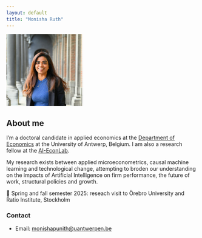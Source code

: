```yaml
---
layout: default
title: "Monisha Ruth"
---
```


<div class="intro-container">
    <img src="assets/edited face.JPG" style="max-width: 200px; height: auto;" alt="Profile picture">

  <div class="bio-content">
    <h2>About me</h2>
    <p>
      I’m a doctoral candidate in applied economics at the <a href="https://www.uantwerpen.be/en/staff/monisha-punith_24540/" target="_blank">Department of Economics</a> at the University of Antwerp, Belgium. I am also a research fellow at the <a href="https://www.ai-econlab.com/people" target="_blank">AI-EconLab</a>. 

My research exists between applied microeconometrics, causal machine learning and technological change, attempting to broden our understanding on the impacts of Artificial Intelligence on firm performance, the future of work, structural policies and growth. 

<div class="line-with-pin">
  <span>📍 Spring and fall semester 2025: reseach visit to Örebro University and Ratio Institute, Stockholm </span>
</div>

 </p>
    <h3>Contact</h3>
    <ul class="contact-info">
      <li>Email: <a href="mailto:monisha.punith@uantwerpen.be">monishapunith@uantwerpen.be</a></li>
    </ul>
  </div>
</div>

